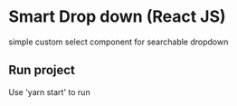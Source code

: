 # Smart Drop down (React JS)
simple custom select component for searchable dropdown


## Run project
Use 'yarn start' to run